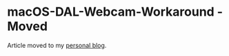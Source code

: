 # macOS-DAL-Webcam-Workaround - Moved
Article moved to my [personal blog](https://www.nilsstreedain.com/blog/2021/09/21/enabling-dal-plugins-on-macos.html).
